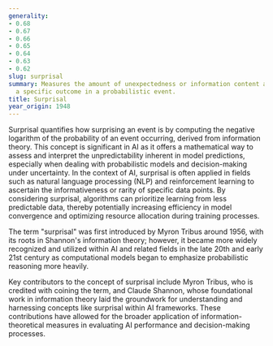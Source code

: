 ```yaml
---
generality:
- 0.68
- 0.67
- 0.66
- 0.65
- 0.64
- 0.63
- 0.62
slug: surprisal
summary: Measures the amount of unexpectedness or information content associated with
  a specific outcome in a probabilistic event.
title: Surprisal
year_origin: 1948
---
```


Surprisal quantifies how surprising an event is by computing the negative logarithm of the probability of an event occurring, derived from information theory. This concept is significant in AI as it offers a mathematical way to assess and interpret the unpredictability inherent in model predictions, especially when dealing with probabilistic models and decision-making under uncertainty. In the context of AI, surprisal is often applied in fields such as natural language processing (NLP) and reinforcement learning to ascertain the informativeness or rarity of specific data points. By considering surprisal, algorithms can prioritize learning from less predictable data, thereby potentially increasing efficiency in model convergence and optimizing resource allocation during training processes.

The term "surprisal" was first introduced by Myron Tribus around 1956, with its roots in Shannon's information theory; however, it became more widely recognized and utilized within AI and related fields in the late 20th and early 21st century as computational models began to emphasize probabilistic reasoning more heavily.

Key contributors to the concept of surprisal include Myron Tribus, who is credited with coining the term, and Claude Shannon, whose foundational work in information theory laid the groundwork for understanding and harnessing concepts like surprisal within AI frameworks. These contributions have allowed for the broader application of information-theoretical measures in evaluating AI performance and decision-making processes.